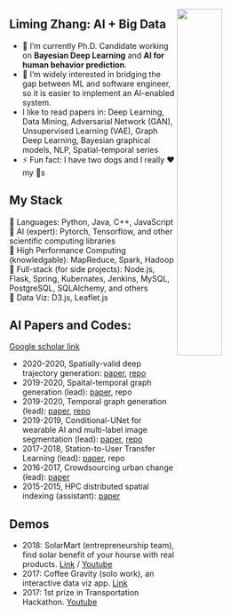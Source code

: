 <a target="_blank" href="https://tongjiyiming.github.io/"><img width="40%" height="40%" align="right" src="https://www.armytimes.com/resizer/tidaGMn64yDXlKuf7IJPGcsvDfA=/1200x0/filters:quality(100)/cloudfront-us-east-1.images.arcpublishing.com/mco/TIQ4YOM3BJHL3KLKJ42TYPUJVI.jpg"></a>
## Liming Zhang: AI + Big Data
- 🔭 I’m currently Ph.D. Candidate working on **Bayesian Deep Learning** and **AI for human behavior prediction**.
- 🌱 I’m widely interested in bridging the gap between ML and software engineer, so it is easier to implement an AI-enabled system.
- I like to read papers in: Deep Learning, Data Mining, Adversarial Network (GAN), Unsupervised Learning (VAE), Graph Deep Learning, Bayesian graphical models, NLP, Spatial-temporal series
- ⚡ Fun fact: I have two dogs and I really ❤️ my 🐶s
## My Stack
🍇 Languages: Python, Java, C++, JavaScript
<br>
🍎 AI (expert): Pytorch, Tensorflow, and other scientific computing libraries
<br>
🍐 High Performance Computing (knowledgable): MapReduce, Spark, Hadoop
<br>
🍐 Full-stack (for side projects): Node.js, Flask, Spring, Kubernates, Jenkins, MySQL, PostgreSQL, SQLAlchemy, and others
<br>
🍑 Data Viz: D3.js, Leaflet.js
<br>
## AI Papers and Codes:
[Google scholar link](https://scholar.google.com/citations?user=o67cJNMAAAAJ&hl=en)
- 2020-2020, Spatially-valid deep trajectory generation: [paper](https://https://arxiv.org/abs/2009.09333), [repo](https://github.com/tongjiyiming/TrajGen)
- 2019-2020, Spaital-temporal graph generation (lead): [paper](https://dl.acm.org/doi/abs/10.1145/3347146.3363462), repo
- 2019-2020, Temporal graph generation (lead): [paper](https://arxiv.org/abs/2005.08323), [repo](https://github.com/tongjiyiming/TGGAN)
- 2019-2019, Conditional-UNet for wearable AI and multi-label image segmentation (lead): [paper](https://arxiv.org/abs/2004.09376), [repo](https://github.com/tongjiyiming/Conditional-UNet)
- 2017-2018, Station-to-User Transfer Learning (lead): [paper](https://arxiv.org/abs/2004.12828), repo
- 2016-2017, Crowdsourcing urban change (lead): [paper](https://journals.plos.org/plosone/article?id=10.1371/journal.pone.0212606)
- 2015-2015, HPC distributed spatial indexing (assistant): [paper](http://www.sis.pitt.edu/bpalan/papers/Spatialqueries-STCC-2016.pdf)
## Demos
- 2018: SolarMart (entrepreneurship team), find solar benefit of your hourse with real products. [Link](http://18.191.179.149:8080) / [Youtube](https://www.youtube.com/watch?v=J4mL1OrmBT0)
- 2017: Coffee Gravity (solo work), an interactive data viz app. [Link](https://tongjiyiming.github.io/cafeManhattan/)
- 2017: 1st prize in Transportation Hackathon. [Youtube](https://www.youtube.com/watch?v=H60iBb3JhFs)

<!--
**tongjiyiming/tongjiyiming** is a ✨ _special_ ✨ repository because its `README.md` (this file) appears on your GitHub profile.

Here are some ideas to get you started:

- 🔭 I’m currently working on ...
- 🌱 I’m currently learning ...
- 👯 I’m looking to collaborate on ...
- 🤔 I’m looking for help with ...
- 💬 Ask me about ...
- 📫 How to reach me: ...
- 😄 Pronouns: ...
- ⚡ Fun fact: ....
-->
